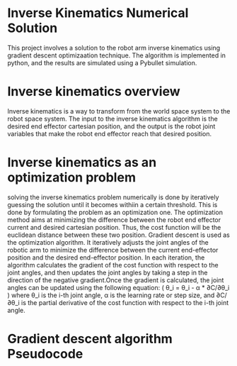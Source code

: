 # Inverse Kinematics Numerical Solution
This project involves a solution to the robot arm inverse kinematics using gradient descent optimizaation technique. The algorithm is implemented in python, and the results are simulated using a Pybullet simulation.

# Inverse kinematics overview
Inverse kinematics is a way to transform from the world space system to the robot space system. The input to the inverse kinematics algorithm is the desired end effector cartesian position, and the output is the robot joint variables that make the robot end effector reach that desired position.

# Inverse kinematics as an optimization problem
solving the inverse kinematics problem numerically is done by iteratively guessing the solution until it becomes withiin a certain threshold. This is done by formulating the problem as an optimization one. The optimization method aims at minimizing the difference between the robot end effector current and desired cartesian position. Thus, the cost function will be the euclidean distance between these two position. Gradient descent is used as the optimization algorithm. It iteratively adjusts the joint angles of the robotic arm to minimize the difference between the current end-effector position and the desired end-effector position. In each iteration, the algorithm calculates the gradient of the cost function with respect to the joint angles, and then updates the joint angles by taking a step in the direction of the negative gradient.Once the gradient is calculated, the joint angles can be updated using the following equation:
( θ_i = θ_i - α * ∂C/∂θ_i )
where θ_i is the i-th joint angle, α is the learning rate or step size, and ∂C/∂θ_i is the partial derivative of the cost function with respect to the i-th joint angle.

# Gradient descent algorithm Pseudocode
